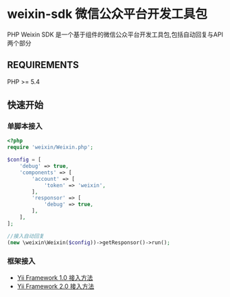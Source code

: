 # weixin-sdk 微信公众平台开发工具包
PHP Weixin SDK 是一个基于组件的微信公众平台开发工具包,包括自动回复与API两个部分

## REQUIREMENTS
PHP >= 5.4

## 快速开始

### 单脚本接入
```php
<?php
require 'weixin/Weixin.php';

$config = [
    'debug' => true,
    'components' => [
		'account' => [
			'token' => 'weixin',
		],
        'responsor' => [
            'debug' => true,
        ],
    ],
];

//接入自动回复
(new \weixin\Weixin($config))->getResponsor()->run();
```

### 框架接入
* [Yii Framework 1.0 接入方法](<Yii1.md>)
* [Yii Framework 2.0 接入方法](<Yii2.md>)
